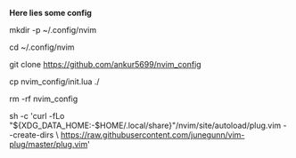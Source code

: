 **Here lies some config**


mkdir -p ~/.config/nvim

cd ~/.config/nvim

git clone https://github.com/ankur5699/nvim_config

cp nvim_config/init.lua ./

rm -rf nvim_config

sh -c 'curl -fLo "${XDG_DATA_HOME:-$HOME/.local/share}"/nvim/site/autoload/plug.vim --create-dirs \\
       https://raw.githubusercontent.com/junegunn/vim-plug/master/plug.vim'
